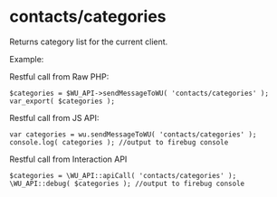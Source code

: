 contacts/categories
===

Returns category list for the current client.

Example:

Restful call from Raw PHP:
```
$categories = $WU_API->sendMessageToWU( 'contacts/categories' );
var_export( $categories );
```

Restful call from JS API:
```
var categories = wu.sendMessageToWU( 'contacts/categories' );
console.log( categories ); //output to firebug console
```

Restful call from Interaction API
```
$categories = \WU_API::apiCall( 'contacts/categories' );
\WU_API::debug( $categories ); //output to firebug console
```